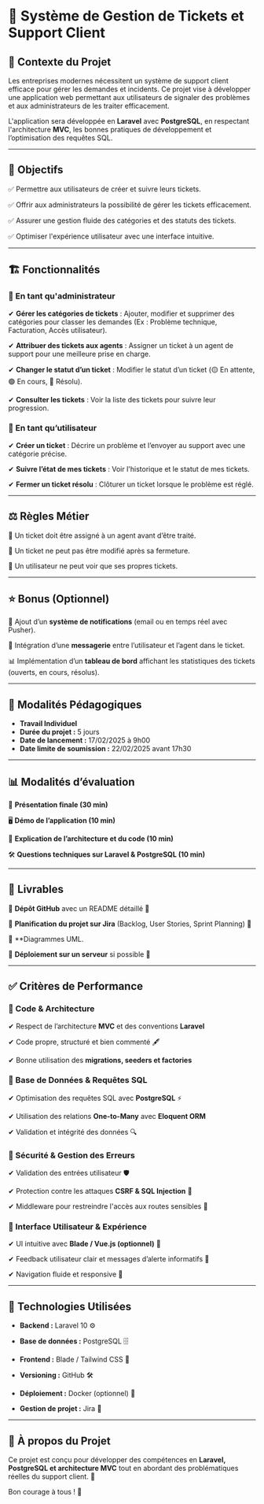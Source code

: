 # 🚀 Système de Gestion de Tickets et Support Client

## 📌 Contexte du Projet
Les entreprises modernes nécessitent un système de support client efficace pour gérer les demandes et incidents. Ce projet vise à développer une application web permettant aux utilisateurs de signaler des problèmes et aux administrateurs de les traiter efficacement.

L'application sera développée en **Laravel** avec **PostgreSQL**, en respectant l'architecture **MVC**, les bonnes pratiques de développement et l’optimisation des requêtes SQL.

---

## 🎯 Objectifs

✅ Permettre aux utilisateurs de créer et suivre leurs tickets.

✅ Offrir aux administrateurs la possibilité de gérer les tickets efficacement.

✅ Assurer une gestion fluide des catégories et des statuts des tickets.

✅ Optimiser l'expérience utilisateur avec une interface intuitive.

---

## 🏗️ Fonctionnalités

### **🔹 En tant qu'administrateur**
✔ **Gérer les catégories de tickets** : Ajouter, modifier et supprimer des catégories pour classer les demandes (Ex : Problème technique, Facturation, Accès utilisateur).

✔ **Attribuer des tickets aux agents** : Assigner un ticket à un agent de support pour une meilleure prise en charge.

✔ **Changer le statut d’un ticket** : Modifier le statut d’un ticket (🟡 En attente, 🟢 En cours, 🔴 Résolu).

✔ **Consulter les tickets** : Voir la liste des tickets pour suivre leur progression.

### **🔹 En tant qu’utilisateur**

✔ **Créer un ticket** : Décrire un problème et l’envoyer au support avec une catégorie précise.

✔ **Suivre l’état de mes tickets** : Voir l'historique et le statut de mes tickets.

✔ **Fermer un ticket résolu** : Clôturer un ticket lorsque le problème est réglé.

---

## ⚖️ Règles Métier

📌 Un ticket doit être assigné à un agent avant d’être traité.

📌 Un ticket ne peut pas être modifié après sa fermeture.

📌 Un utilisateur ne peut voir que ses propres tickets.

---

## ⭐ Bonus (Optionnel)

🔔 Ajout d’un **système de notifications** (email ou en temps réel avec Pusher).

💬 Intégration d’une **messagerie** entre l’utilisateur et l’agent dans le ticket.

📊 Implémentation d’un **tableau de bord** affichant les statistiques des tickets (ouverts, en cours, résolus).

---

## 📝 Modalités Pédagogiques

- **Travail Individuel**
- **Durée du projet :** 5 jours
- **Date de lancement :** 17/02/2025 à 9h00
- **Date limite de soumission :** 22/02/2025 avant 17h30

---

## 📊 Modalités d’évaluation

🎤 **Présentation finale (30 min)**

🖥 **Démo de l’application (10 min)**

📂 **Explication de l’architecture et du code (10 min)**

🛠 **Questions techniques sur Laravel & PostgreSQL (10 min)**

---

## 📎 Livrables

📌 **Dépôt GitHub** avec un README détaillé 📄

📌 **Planification du projet sur Jira** (Backlog, User Stories, Sprint Planning) 📅

📌 **Diagrammes UML.

📌 **Déploiement sur un serveur** si possible 🚀

---

## ✅ Critères de Performance

### **📌 Code & Architecture**

✔ Respect de l’architecture **MVC** et des conventions **Laravel**

✔ Code propre, structuré et bien commenté 🖋

✔ Bonne utilisation des **migrations, seeders et factories**

### **📌 Base de Données & Requêtes SQL**

✔ Optimisation des requêtes SQL avec **PostgreSQL** ⚡

✔ Utilisation des relations **One-to-Many** avec **Eloquent ORM**

✔ Validation et intégrité des données 🔍

### **📌 Sécurité & Gestion des Erreurs**

✔ Validation des entrées utilisateur 🛡️

✔ Protection contre les attaques **CSRF & SQL Injection** 🚨

✔ Middleware pour restreindre l'accès aux routes sensibles 🔑

### **📌 Interface Utilisateur & Expérience**

✔ UI intuitive avec **Blade / Vue.js (optionnel)** 🎨

✔ Feedback utilisateur clair et messages d’alerte informatifs 🔔

✔ Navigation fluide et responsive 📱

---

## 🚀 Technologies Utilisées

- **Backend :** Laravel 10 ⚙️
  
- **Base de données :** PostgreSQL 🗄️
  
- **Frontend :** Blade / Tailwind CSS 🎨
  
- **Versioning :** GitHub 🛠️
  
- **Déploiement :** Docker (optionnel) 🐳
  
- **Gestion de projet :** Jira 📅

---

## 📢 À propos du Projet

Ce projet est conçu pour développer des compétences en **Laravel, PostgreSQL et architecture MVC** tout en abordant des problématiques réelles du support client. 🚀

Bon courage à tous ! 💪
